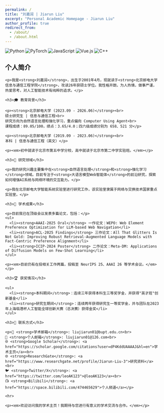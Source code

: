 ```yaml
---
permalink: /
title: "刘嘉润 | Jiarun Liu"
excerpt: "Personal Academic Homepage - Jiarun Liu"
author_profile: true
redirect_from: 
  - /about/
  - /about.html
---
```


<div class="academic-badges">
  <img alt="Python" src="https://img.shields.io/badge/-Python-3776AB?style=flat-square&logo=python&logoColor=white" />
  <img alt="PyTorch" src="https://img.shields.io/badge/-PyTorch-EE4C2C?style=flat-square&logo=pytorch&logoColor=white" />
  <img alt="JavaScript" src="https://img.shields.io/badge/-JavaScript-F7DF1E?style=flat-square&logo=javascript&logoColor=black" />
  <img alt="Vue.js" src="https://img.shields.io/badge/-Vue.js-4FC08D?style=flat-square&logo=vue.js&logoColor=white" />
  <img alt="C++" src="https://img.shields.io/badge/-C++-00599C?style=flat-square&logo=cplusplus&logoColor=white" />
</div>

<div class="multilingual-content">
  <!-- Chinese Content -->
  <div class="lang-zh">
    <h2>个人简介</h2>
    
    <p>我是<strong>刘嘉润</strong>，出生于2001年4月，现就读于<strong>北京邮电大学信息与通信工程学院</strong>，攻读26年获硕士学位。我性格开朗，为人热情，做事严谨，热爱思考，对人工智能技术有纯粹的追求。</p>

    <h3>🎓 教育背景</h3>

    <p><strong>北京邮电大学 (2023.09 - 2026.06)</strong><br>
    硕士研究生 | 信息与通信工程<br>
    研究方向为自然语言处理和强化学习，重点偏向 Computer Using Agent<br>
    课程成绩：89.05/100，绩点：3.65/4.0；四六级成绩分别为 658、521 分</p>

    <p><strong>北京邮电大学 (2019.09 - 2023.06)</strong><br>  
    本科 | 信息与通信工程（英文）</p>

    <p><em>初中就读于北京市第五中学分校，高中就读于北京市第二中学实验班。</em></p>

    <h3>🔬 研究领域</h3>

    <p>我的研究兴趣主要集中在<strong>自然语言处理</strong>和<strong>强化学习</strong>领域。目前专注于<strong>大语言模型Web智能体</strong>的前沿研究，探索如何增强AI系统与网络环境的交互能力。</p>
    
    <p>我在北京邮电大学智能系统实验室进行研究工作，该实验室隶属于网络与交换技术国家重点实验室。</p>

    <h3>📝 学术成果</h3>

    <p>目前我已在顶级会议发表多篇论文，包括：</p>
    <ul>
      <li><strong>AAAI-2025 Oral</strong> 一作论文：WEPO: Web Element Preference Optimization for LLM-based Web Navigation</li>
      <li><strong>ACL-2025 Findings</strong> 三作论文：All That Glitters Is Not Gold: Improving Robust Retrieval-Augmented Language Models with Fact-Centric Preference Alignment</li>
      <li><strong>ICIP-2024 Poster</strong> 二作论文：Meta-DM: Applications of Diffusion Models on Few-Shot Learning</li>
    </ul>

    <p><em>目前仍有在投相关工作两篇，投稿至 NeurIPS 25、AAAI 26 等学术会议。</em></p>

    <h3>🏆 获奖情况</h3>

    <ul>
      <li><strong>本科期间</strong>：连续三年获得本科生三等奖学金，并获得"英才班"创新基金</li>
      <li><strong>研究生期间</strong>：连续两年获得研究生一等奖学金，并与团队在2023年上海临港杯人工智能全球创新大赛（总决赛）获得金奖</li>
    </ul>

    <h3>📧 联系方式</h3>

    <p>📧 <strong>学术邮箱</strong>: liujiarun01@bupt.edu.cn<br>
    📧 <strong>个人邮箱</strong>: liujiarun01@126.com<br>
    🌐 <strong>Google Scholar</strong>: <a href="https://scholar.google.com/citations?user=dP4KddUAAAAJ&hl=en">学术主页</a><br>
    🌐 <strong>ResearchGate</strong>: <a href="https://www.researchgate.net/profile/Jiarun-Liu-3">研究资料</a><br>
    🐦 <strong>Twitter/X</strong>: <a href="https://twitter.com/leoAK123">@leoAK123</a><br>
    📺 <strong>Bilibili</strong>: <a href="https://space.bilibili.com/474465629">个人频道</a></p>

    <hr>

    <p><em>欢迎访问我的学术主页！我期待与您进行有意义的学术交流与合作。</em></p>
  </div>

  <!-- English Content -->
  <div class="lang-en" style="display: none;">
    <h2>About Me</h2>
    
    <p>I am <strong>Jiarun Liu</strong>, born in April 2001, currently pursuing my Master's degree at the <strong>School of Information and Communication Engineering (SICE)</strong>, Beijing University of Posts and Telecommunications (BUPT). I am a dedicated researcher with a strong passion for tackling challenging problems in artificial intelligence.</p>

    <h3>🎓 Education</h3>

    <p><strong>Beijing University of Posts and Telecommunications (2023.09 - 2026.06)</strong><br>
    Master's Degree | Information and Communication Engineering<br>
    Research focus on Natural Language Processing and Reinforcement Learning, with emphasis on Computer Using Agent<br>
    GPA: 89.05/100 (3.65/4.0); CET-4: 658, CET-6: 521</p>

    <p><strong>Beijing University of Posts and Telecommunications (2019.09 - 2023.06)</strong><br>  
    Bachelor's Degree | Information and Communication Engineering (English Program)</p>

    <p><em>Secondary education: Beijing No.5 Middle School Branch, Beijing No.2 Middle School Experimental Class.</em></p>

    <h3>🔬 Research Interests</h3>

    <p>My research interests primarily focus on <strong>Natural Language Processing</strong> and <strong>Reinforcement Learning</strong>. Currently, I am working on cutting-edge research in <strong>Large Language Model-based Web Agents</strong>, exploring ways to enhance AI systems' ability to interact with web environments.</p>
    
    <p>I conduct my research at the <strong>Laboratory of Intelligent Systems</strong>, which is part of the <strong>State Key Laboratory of Network and Switching Technology</strong> at BUPT.</p>

    <h3>📝 Academic Achievements</h3>

    <p>I have published multiple papers in top-tier conferences, including:</p>
    <ul>
      <li><strong>AAAI-2025 Oral</strong> First Author: WEPO: Web Element Preference Optimization for LLM-based Web Navigation</li>
      <li><strong>ACL-2025 Findings</strong> Third Author: All That Glitters Is Not Gold: Improving Robust Retrieval-Augmented Language Models with Fact-Centric Preference Alignment</li>
      <li><strong>ICIP-2024 Poster</strong> Second Author: Meta-DM: Applications of Diffusion Models on Few-Shot Learning</li>
    </ul>

    <p><em>Currently have two additional works under review, submitted to NeurIPS 25, AAAI 26, and other academic conferences.</em></p>

    <h3>🏆 Awards & Honors</h3>

    <ul>
      <li><strong>Undergraduate</strong>: Three consecutive years of Third-Class Scholarship, "Elite Class" Innovation Fund</li>
      <li><strong>Graduate</strong>: Two consecutive years of First-Class Scholarship, Gold Prize in Shanghai Lingang Cup AI Global Innovation Competition (Finals) 2023</li>
    </ul>

    <h3>📧 Contact Information</h3>

    <p>📧 <strong>Academic Email</strong>: liujiarun01@bupt.edu.cn<br>
    📧 <strong>Personal Email</strong>: liujiarun01@126.com<br>
    🌐 <strong>Google Scholar</strong>: <a href="https://scholar.google.com/citations?user=dP4KddUAAAAJ&hl=en">Academic Profile</a><br>
    🌐 <strong>ResearchGate</strong>: <a href="https://www.researchgate.net/profile/Jiarun-Liu-3">Research Materials</a><br>
    🐦 <strong>Twitter/X</strong>: <a href="https://twitter.com/leoAK123">@leoAK123</a><br>
    📺 <strong>Bilibili</strong>: <a href="https://space.bilibili.com/474465629">Personal Channel</a></p>

    <hr>

    <p><em>Welcome to my academic homepage! I look forward to engaging in meaningful academic discussions and collaborations with you.</em></p>
  </div>
</div>

